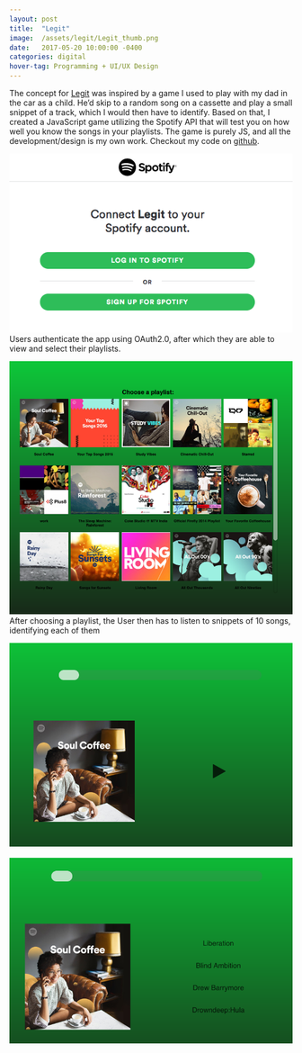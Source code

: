 ```yaml
---
layout: post
title:	"Legit"
image:	/assets/legit/Legit_thumb.png
date:   2017-05-20 10:00:00 -0400
categories:	digital
hover-tag: Programming + UI/UX Design
---
```

The concept for [Legit](legit.hahaha.cool) was inspired by a game I used to play with my dad in the car as a child. He’d skip to a random song on a cassette and play a small snippet of a track, which I would then have to identify. Based on that, I created a JavaScript game utilizing the Spotify API that will test you on how well you know the songs in your playlists. The game is purely JS, and all the development/design is my own work. Checkout my code on [github](https://github.com/hellochitty/Legit).


![Legit front page](/assets/legit/legit_frontpage.png)
Users authenticate the app using OAuth2.0, after which they are able to view and select their playlists.


![Legit Choose Playlist](/assets/legit/legit_chooseplaylist.png)
After choosing a playlist, the User then has to listen to snippets of 10 songs, identifying each of them

![Legit Choose Playlist](/assets/legit/legit_playsong.png)
<br><br>
![Legit Choose Playlist](/assets/legit/legit_chooseanswer.png)


